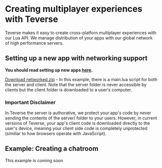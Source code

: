 # Creating multiplayer experiences with Teverse
Teverse makes it easy to create cross-platforn multiplayer experiences with our Lua API. We manage distribution of your apps with our global network of high performance servers. 

## Setting up a new app with networking support
**You should read setting up new apps [here](https://teverse.com/docs/Getting-Started-with-Apps.md).**

[Download networked.zip](https://github.com/teverse/docs/raw/master/assets/networked.zip) - In this example, there is a main.lua script for both the server and client. Note that the server folder is never accessible by clients but the client folder is downloaded to a user's computer. 

### Important Disclaimer
In Teverse the server is authorative, we protect your app's code by never sending the contents of the server/ folder to your users. However, in current versions of Teverse, your app's client code is downloaded directly to the user's device, meaning your client side code is completely unprotected (similiar to how browsers operate with JavaScript). 

## Example: Creating a chatroom
This example is coming soon
